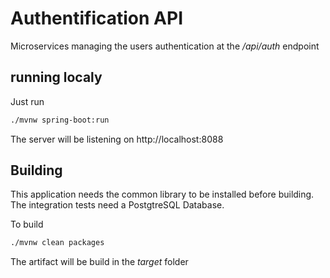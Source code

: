 # Authentification API

Microservices managing the users authentication at the */api/auth* endpoint

## running localy

Just run

```bash
./mvnw spring-boot:run
```
The server will be listening on http://localhost:8088

## Building

This application needs the common library to be installed before building.
The integration tests need a PostgtreSQL Database.

To build
```bash
./mvnw clean packages
```

The artifact will be build in the *target* folder